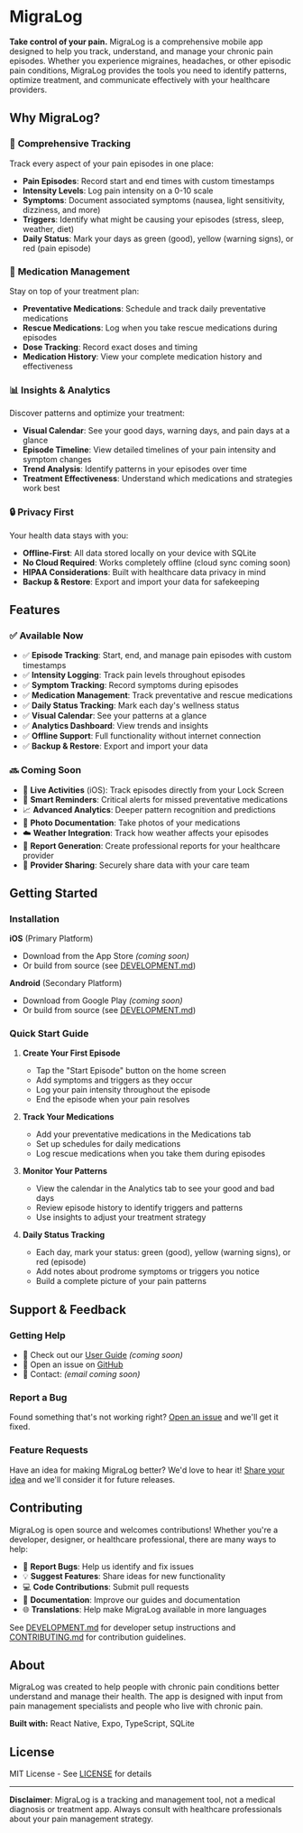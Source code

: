 # MigraLog

**Take control of your pain.** MigraLog is a comprehensive mobile app designed to help you track, understand, and manage your chronic pain episodes. Whether you experience migraines, headaches, or other episodic pain conditions, MigraLog provides the tools you need to identify patterns, optimize treatment, and communicate effectively with your healthcare providers.

## Why MigraLog?

### 🎯 **Comprehensive Tracking**
Track every aspect of your pain episodes in one place:
- **Pain Episodes**: Record start and end times with custom timestamps
- **Intensity Levels**: Log pain intensity on a 0-10 scale
- **Symptoms**: Document associated symptoms (nausea, light sensitivity, dizziness, and more)
- **Triggers**: Identify what might be causing your episodes (stress, sleep, weather, diet)
- **Daily Status**: Mark your days as green (good), yellow (warning signs), or red (pain episode)

### 💊 **Medication Management**
Stay on top of your treatment plan:
- **Preventative Medications**: Schedule and track daily preventative medications
- **Rescue Medications**: Log when you take rescue medications during episodes
- **Dose Tracking**: Record exact doses and timing
- **Medication History**: View your complete medication history and effectiveness

### 📊 **Insights & Analytics**
Discover patterns and optimize your treatment:
- **Visual Calendar**: See your good days, warning days, and pain days at a glance
- **Episode Timeline**: View detailed timelines of your pain intensity and symptom changes
- **Trend Analysis**: Identify patterns in your episodes over time
- **Treatment Effectiveness**: Understand which medications and strategies work best

### 🔒 **Privacy First**
Your health data stays with you:
- **Offline-First**: All data stored locally on your device with SQLite
- **No Cloud Required**: Works completely offline (cloud sync coming soon)
- **HIPAA Considerations**: Built with healthcare data privacy in mind
- **Backup & Restore**: Export and import your data for safekeeping

## Features

### ✅ Available Now
- ✅ **Episode Tracking**: Start, end, and manage pain episodes with custom timestamps
- ✅ **Intensity Logging**: Track pain levels throughout episodes
- ✅ **Symptom Tracking**: Record symptoms during episodes
- ✅ **Medication Management**: Track preventative and rescue medications
- ✅ **Daily Status Tracking**: Mark each day's wellness status
- ✅ **Visual Calendar**: See your patterns at a glance
- ✅ **Analytics Dashboard**: View trends and insights
- ✅ **Offline Support**: Full functionality without internet connection
- ✅ **Backup & Restore**: Export and import your data

### 🔜 Coming Soon
- 📱 **Live Activities** (iOS): Track episodes directly from your Lock Screen
- 🔔 **Smart Reminders**: Critical alerts for missed preventative medications
- 📈 **Advanced Analytics**: Deeper pattern recognition and predictions
- 📸 **Photo Documentation**: Take photos of your medications
- ☁️ **Weather Integration**: Track how weather affects your episodes
- 📄 **Report Generation**: Create professional reports for your healthcare provider
- 🤝 **Provider Sharing**: Securely share data with your care team

## Getting Started

### Installation

**iOS** (Primary Platform)
- Download from the App Store _(coming soon)_
- Or build from source (see [DEVELOPMENT.md](DEVELOPMENT.md))

**Android** (Secondary Platform)
- Download from Google Play _(coming soon)_
- Or build from source (see [DEVELOPMENT.md](DEVELOPMENT.md))

### Quick Start Guide

1. **Create Your First Episode**
   - Tap the "Start Episode" button on the home screen
   - Add symptoms and triggers as they occur
   - Log your pain intensity throughout the episode
   - End the episode when your pain resolves

2. **Track Your Medications**
   - Add your preventative medications in the Medications tab
   - Set up schedules for daily medications
   - Log rescue medications when you take them during episodes

3. **Monitor Your Patterns**
   - View the calendar in the Analytics tab to see your good and bad days
   - Review episode history to identify triggers and patterns
   - Use insights to adjust your treatment strategy

4. **Daily Status Tracking**
   - Each day, mark your status: green (good), yellow (warning signs), or red (episode)
   - Add notes about prodrome symptoms or triggers you notice
   - Build a complete picture of your pain patterns

## Support & Feedback

### Getting Help
- 📖 Check out our [User Guide](docs/user-guide.md) _(coming soon)_
- 💬 Open an issue on [GitHub](https://github.com/vfilby/migralog/issues)
- 📧 Contact: _(email coming soon)_

### Report a Bug
Found something that's not working right? [Open an issue](https://github.com/vfilby/migralog/issues) and we'll get it fixed.

### Feature Requests
Have an idea for making MigraLog better? We'd love to hear it! [Share your idea](https://github.com/vfilby/migralog/issues) and we'll consider it for future releases.

## Contributing

MigraLog is open source and welcomes contributions! Whether you're a developer, designer, or healthcare professional, there are many ways to help:

- 🐛 **Report Bugs**: Help us identify and fix issues
- 💡 **Suggest Features**: Share ideas for new functionality
- 💻 **Code Contributions**: Submit pull requests
- 📝 **Documentation**: Improve our guides and documentation
- 🌐 **Translations**: Help make MigraLog available in more languages

See [DEVELOPMENT.md](DEVELOPMENT.md) for developer setup instructions and [CONTRIBUTING.md](CONTRIBUTING.md) for contribution guidelines.

## About

MigraLog was created to help people with chronic pain conditions better understand and manage their health. The app is designed with input from pain management specialists and people who live with chronic pain.

**Built with:** React Native, Expo, TypeScript, SQLite

## License

MIT License - See [LICENSE](LICENSE) for details

---

**Disclaimer**: MigraLog is a tracking and management tool, not a medical diagnosis or treatment app. Always consult with healthcare professionals about your pain management strategy.
